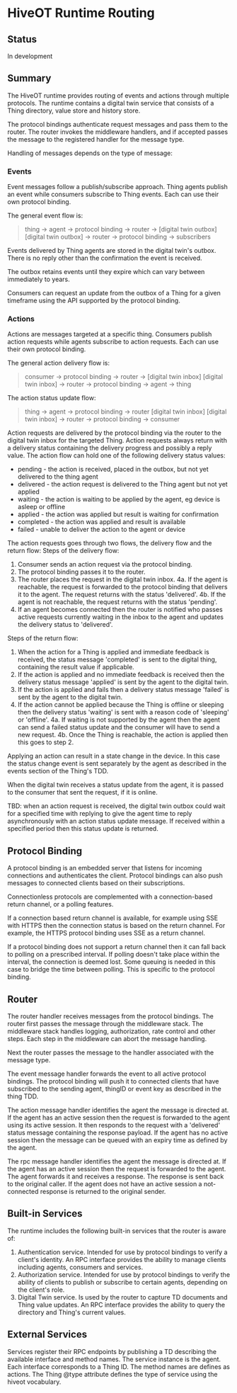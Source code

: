 # HiveOT Runtime Routing

## Status 

In development

## Summary

The HiveOT runtime provides routing of events and actions through multiple protocols.
The runtime contains a digital twin service that consists of a Thing directory, value store and history store.

The protocol bindings authenticate request messages and pass them to the router. The router  invokes the middleware handlers, and if accepted passes the message to the registered handler for the message type.

Handling of messages depends on the type of message: 

### Events
Event messages follow a publish/subscribe approach. Thing agents publish an event while consumers subscribe to Thing events. Each can use their own protocol binding.

The general event flow is:
> thing -> agent -> protocol binding -> router -> [digital twin outbox]
>   [digital twin outbox] -> router -> protocol binding -> subscribers


Events delivered by Thing agents are stored in the digital twin's outbox. There is no reply other than the confirmation the event is received.

The outbox retains events until they expire which can vary between immediately to years.

Consumers can request an update from the outbox of a Thing for a given timeframe using the API supported by the protocol binding.

### Actions
Actions are messages targeted at a specific thing. Consumers publish action requests while agents subscribe to action requests. Each can use their own protocol binding.

The general action delivery flow is:
> consumer -> protocol binding -> router -> [digital twin inbox]
>   [digital twin inbox] -> router -> protocol binding -> agent -> thing
> 

The action status update flow:
> thing -> agent -> protocol binding -> router [digital twin inbox]
>   [digital twin inbox] -> router -> protocol binding -> consumer


Action requests are delivered by the protocol binding via the router to the digital twin inbox for the targeted Thing. Action requests always return with a delivery status containing the delivery progress and possibly a reply value. The action flow can hold one of the following delivery status values: 
* pending   - the action is received, placed in the outbox, but not yet delivered to the thing agent 
* delivered - the action request is delivered to the Thing agent but not yet applied
* waiting   - the action is waiting to be applied by the agent, eg device is asleep or offline
* applied   - the action was applied but result is waiting for confirmation
* completed - the action was applied and result is available
* failed    - unable to deliver the action to the agent or device

The action requests goes through two flows, the delivery flow and the return flow:
Steps of the delivery flow:
1. Consumer sends an action request via the protocol binding.
2. The protocol binding passes it to the router.
3. The router places the request in the digital twin inbox.
4a. If the agent is reachable, the request is forwarded to the protocol binding that delivers it to the agent. The request returns with the status 'delivered'.
4b. If the agent is not reachable, the request returns with the status 'pending'.
5. If an agent becomes connected then the router is notified who passes active requests currently waiting in the inbox to the agent and updates the delivery status to 'delivered'.

Steps of the return flow:
1. When the action for a Thing is applied and immediate feedback is received, the status message 'completed' is sent to the digital thing, containing the result value if applicable. 
2. If the action is applied and no immediate feedback is received then the delivery status message 'applied' is sent by the agent to the digital twin.
3. If the action is applied and fails then a delivery status message 'failed' is sent by the agent to the digital twin.
4. If the action cannot be applied because the Thing is offline or sleeping then the delivery status 'waiting' is sent with a reason code of 'sleeping' or 'offline'.
   4a. If waiting is not supported by the agent then the agent can send a failed status update and the consumer will have to send a new request. 
   4b. Once the Thing is reachable, the action is applied then this goes to step 2. 

Applying an action can result in a state change in the device. In this case the status change event is sent separately by the agent as described in the events section of the Thing's TDD.

When the digital twin receives a status update from the agent, it is passed to the consumer that sent the request, if it is online.

TBD: when an action request is received, the digital twin outbox could wait for a specified  time with replying to give the agent time to reply asynchronously with an action status update message. If received within a specified period then this status update is returned.


## Protocol Binding

A protocol binding is an embedded server that listens for incoming connections and authenticates the client. Protocol bindings can also push messages to connected clients based on their subscriptions. 

Connectionless protocols are complemented with a connection-based return channel, or a polling features. 

If a connection based return channel is available, for example using SSE with HTTPS then the connection status is based on the  return channel. For example, the HTTPS protocol binding uses SSE as a return channel.

If a protocol binding does not support a return channel then it can fall back to polling on a prescribed interval. If polling doesn't take place within the interval, the connection is deemed lost. Some queuing is needed in this case to bridge the time between polling. This is specific to the protocol binding. 
  

## Router

The router handler receives messages from the protocol bindings. The router first passes the message through the middleware stack. The middleware stack handles logging, authorization, rate control and other steps. Each step in the middleware can abort the message handling.

Next the router passes the message to the handler associated with the message type.

The event message handler forwards the event to all active protocol bindings. The protocol binding will push it to connected clients that have subscribed to the sending agent, thingID or event key as described in the thing TDD.

The action message handler identifies the agent the message is directed at. If the agent has an active session then the request is forwarded to the agent using its active session. It then responds to the request with a 'delivered' status message containing the response payload. If the agent has no active session then the message can be queued with an expiry time as defined by the agent. 

The rpc message handler identifies the agent the message is directed at. If the agent has an active session then the request is forwarded to the agent. The agent forwards it and receives a response. The response is sent back to the original caller. If the agent does not have an active session a not-connected response is returned to the original sender.

## Built-in Services

The runtime includes the following built-in services that the router is aware of:
1. Authentication service. Intended for use by protocol bindings to verify a client's identity. An RPC interface provides the ability to manage clients including agents, consumers and services.
2. Authorization service. Intended for use by protocol bindings to verify the ability of clients to publish or subscribe to certain agents, depending on the client's role.
3. Digital Twin service. Is used by the router to capture TD documents and Thing value updates. An RPC interface provides the ability to query the directory and Thing's current values.



## External Services

Services register their RPC endpoints by publishing a TD describing the available interface and method names. The service instance is the agent. Each interface corresponds to a Thing ID. The method names are defines as actions. The Thing @type attribute defines the type of service using the hiveot vocabulary.

